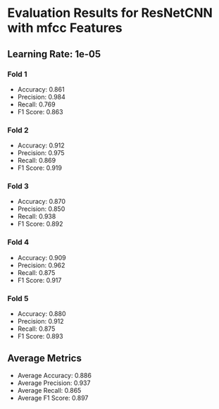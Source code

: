 # Evaluation Results for ResNetCNN with mfcc Features
## Learning Rate: 1e-05

### Fold 1
- Accuracy: 0.861
- Precision: 0.984
- Recall: 0.769
- F1 Score: 0.863

### Fold 2
- Accuracy: 0.912
- Precision: 0.975
- Recall: 0.869
- F1 Score: 0.919

### Fold 3
- Accuracy: 0.870
- Precision: 0.850
- Recall: 0.938
- F1 Score: 0.892

### Fold 4
- Accuracy: 0.909
- Precision: 0.962
- Recall: 0.875
- F1 Score: 0.917

### Fold 5
- Accuracy: 0.880
- Precision: 0.912
- Recall: 0.875
- F1 Score: 0.893

## Average Metrics
- Average Accuracy: 0.886
- Average Precision: 0.937
- Average Recall: 0.865
- Average F1 Score: 0.897
